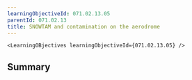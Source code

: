 ```yaml
---
learningObjectiveId: 071.02.13.05
parentId: 071.02.13
title: SNOWTAM and contamination on the aerodrome
---
```


```tsx eval
<LearningOBjectives learningObjectiveId={071.02.13.05} />
```

## Summary
